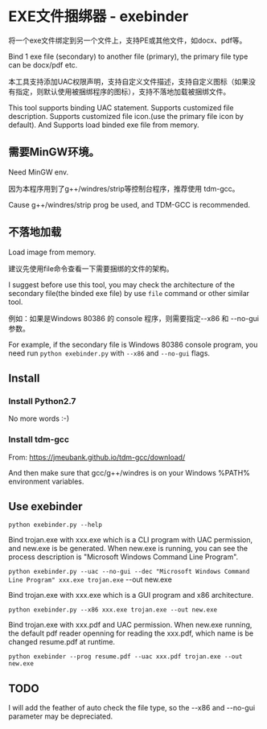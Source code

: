 # EXE文件捆绑器 - exebinder

将一个exe文件绑定到另一个文件上，支持PE或其他文件，如docx、pdf等。

Bind 1 exe file (secondary) to another file (primary), the primary file type can be docx/pdf etc.

本工具支持添加UAC权限声明，支持自定义文件描述，支持自定义图标（如果没有指定，则默认使用被捆绑程序的图标），支持不落地加载被捆绑文件。

This tool supports binding UAC statement. Supports customized file description. Supports customized file icon.(use the primary file icon by default). And Supports load binded exe file from memory.


## 需要MinGW环境。

Need MinGW env. 

因为本程序用到了g++/windres/strip等控制台程序，推荐使用 tdm-gcc。

Cause g++/windres/strip prog be used, and TDM-GCC is recommended.

## 不落地加载

Load image from memory.

建议先使用file命令查看一下需要捆绑的文件的架构。

I suggest before use this tool, you may check the architecture of the secondary file(the binded exe file) by use `file` command or other similar tool.

例如：如果是Windows 80386 的 console 程序，则需要指定--x86 和 --no-gui 参数。

For example, if the secondary file is Windows 80386 console program, you need run `python exebinder.py` with `--x86` and `--no-gui` flags.

## Install

### Install Python2.7

No more words :-)

### Install tdm-gcc

From: https://jmeubank.github.io/tdm-gcc/download/

And then make sure that gcc/g++/windres is on your Windows %PATH% environment variables.

## Use exebinder

`python exebinder.py --help`

Bind trojan.exe with xxx.exe which is a CLI program with UAC permission, and new.exe is be generated. When new.exe is running, you can see the process description is "Microsoft Windows Command Line Program".

`python exebinder.py --uac --no-gui --dec "Microsoft Windows Command Line Program" xxx.exe trojan.exe` --out new.exe 
 
Bind trojan.exe with xxx.exe which is a GUI program and x86 architecture.

`python exebinder.py --x86 xxx.exe trojan.exe --out new.exe`

Bind trojan.exe with xxx.pdf and UAC permission. When new.exe running, the default pdf reader openning for reading the xxx.pdf, which name is be changed resume.pdf at runtime.

`python exebinder --prog resume.pdf --uac xxx.pdf trojan.exe --out new.exe`


## TODO

I will add the feather of auto check the file type, so the --x86 and --no-gui parameter may be depreciated.



